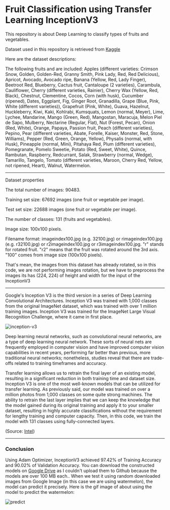 # Fruit Classification using Transfer Learning InceptionV3 

This repository is about Deep Learning to classify types of fruits and vegetables.

Dataset used in this repository is retrieved from [Kaggle](https://www.kaggle.com/moltean/fruits)

Here are the dataset descriptions:

The following fruits and are included:
Apples (different varieties: Crimson Snow, Golden, Golden-Red, Granny Smith, Pink Lady, Red, Red Delicious), Apricot, Avocado, Avocado ripe, Banana (Yellow, Red, Lady Finger), Beetroot Red, Blueberry, Cactus fruit, Cantaloupe (2 varieties), Carambula, Cauliflower, Cherry (different varieties, Rainier), Cherry Wax (Yellow, Red, Black), Chestnut, Clementine, Cocos, Corn (with husk), Cucumber (ripened), Dates, Eggplant, Fig, Ginger Root, Granadilla, Grape (Blue, Pink, White (different varieties)), Grapefruit (Pink, White), Guava, Hazelnut, Huckleberry, Kiwi, Kaki, Kohlrabi, Kumsquats, Lemon (normal, Meyer), Lime, Lychee, Mandarine, Mango (Green, Red), Mangostan, Maracuja, Melon Piel de Sapo, Mulberry, Nectarine (Regular, Flat), Nut (Forest, Pecan), Onion (Red, White), Orange, Papaya, Passion fruit, Peach (different varieties), Pepino, Pear (different varieties, Abate, Forelle, Kaiser, Monster, Red, Stone, Williams), Pepper (Red, Green, Orange, Yellow), Physalis (normal, with Husk), Pineapple (normal, Mini), Pitahaya Red, Plum (different varieties), Pomegranate, Pomelo Sweetie, Potato (Red, Sweet, White), Quince, Rambutan, Raspberry, Redcurrant, Salak, Strawberry (normal, Wedge), Tamarillo, Tangelo, Tomato (different varieties, Maroon, Cherry Red, Yellow, not ripened, Heart), Walnut, Watermelon.

___

Dataset properties

The total number of images: 90483.

Training set size: 67692 images (one fruit or vegetable per image).

Test set size: 22688 images (one fruit or vegetable per image).

The number of classes: 131 (fruits and vegetables).

Image size: 100x100 pixels.

Filename format: imageindex100.jpg (e.g. 32100.jpg) or rimageindex100.jpg (e.g. r32100.jpg) or r2imageindex100.jpg or r3imageindex100.jpg. "r" stands for rotated fruit. "r2" means that the fruit was rotated around the 3rd axis. "100" comes from image size (100x100 pixels).

That's mean, the images from this dataset has already rotated, so in this code, we are not performing images rotation, but we have to preprocess the images its has (224, 224) of height and width for the input of the InceptionV3
___

Google's Inception V3 is the third version in a series of Deep Learning Convolutional Architectures. Inception V3 was trained with 1,000 classes from the original ImageNet dataset, which was trained with over 1 million training images. Inception V3 was trained for the ImageNet Large Visual Recognition Challenge, where it came in first place.

![inception-v3](https://camo.githubusercontent.com/d93725579fc7e7140a60faadaaf47ae93eda84b6/68747470733a2f2f7777772e50657465724d6f7373416d6c416c6c52657365617263682e636f6d2f6d656469612f696d616765732f7265706f7369746f726965732f434e4e2e6a7067)

Deep learning neural networks, such as convolutional neural networks, are a type of deep learning neural network. These sorts of neural nets are frequently employed in computer vision and have improved computer vision capabilities in recent years, performing far better than previous, more traditional neural networks; nonetheless, studies reveal that there are trade-offs related to training timeframes and accuracy.

Transfer learning allows us to retrain the final layer of an existing model, resulting in a significant reduction in both training time and dataset size. Inception V3 is one of the most well-known models that can be utilized for transfer learning. As previously said, our model was trained on over a million photos from 1,000 classes on some quite strong machines. The ability to retrain the last layer implies that we can keep the knowledge that the model gained during its original training and apply it to your smaller dataset, resulting in highly accurate classifications without the requirement for lengthy training and computer capacity. Then, in this code, we train the model with 131 classes using fully-connected layers.

(Source: [Intel](https://www.intel.com/content/www/us/en/developer/articles/technical/inception-v3-deep-convolutional-architecture-for-classifying-acute-myeloidlymphoblastic.html))
___

### Conclusion

Using Adam Optimizer, InceptionV3 achieved 97.42% of Training Accuracy and 90.02% of Validation Accuracy. You can download the constructed models on [Google Drive](https://drive.google.com/drive/folders/19i4X48dRV_oxxIXXAeZQKdU2pnwHc0T9?usp=sharing) as I couldn't upload them to Github because the models are over 100 MB each.. When we test it using random downloaded images from Google Image (in this case we are using watermelon), the model can predict it precisely. Here is the gif image of about using the model to predict the watermelon: 

![predict](https://drive.google.com/u/0/uc?id=1rC7U5az4l0K5NQrr4geR9LPkSzuj2LFi&export=download)